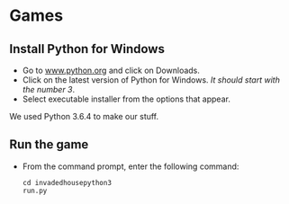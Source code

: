 # Games

## Install Python for Windows

- Go to www.python.org and click on Downloads. 
- Click on the latest version of Python for Windows. _It should start with the number 3_.
- Select executable installer from the options that appear.

We used Python 3.6.4 to make our stuff.

## Run the game

- From the command prompt, enter the following command:
    ```
    cd invadedhousepython3 
    run.py
    ```